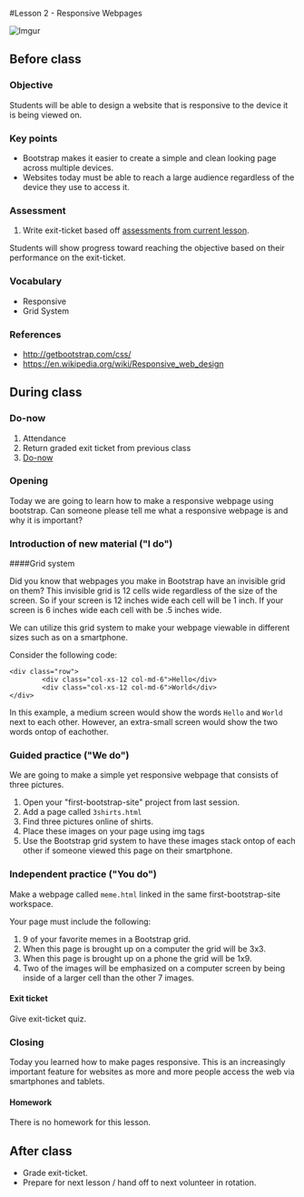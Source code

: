 #Lesson 2 - Responsive Webpages

![Imgur](http://i.imgur.com/hwLWyaBm.png)

## Before class

### Objective

Students will be able to design a website that is responsive to the device it is being viewed on.

### Key points

* Bootstrap makes it easier to create a simple and clean looking page across multiple devices.
* Websites today must be able to reach a large audience regardless of the device they use to access it.

### Assessment

1. Write exit-ticket based off [assessments from current lesson](assessments/exit_ticket.md).

Students will show progress toward reaching the objective based on their performance on the exit-ticket.

### Vocabulary

* Responsive
* Grid System


### References

* http://getbootstrap.com/css/
* https://en.wikipedia.org/wiki/Responsive_web_design

## During class

### Do-now

1. Attendance
2. Return graded exit ticket from previous class
3. [Do-now](assessments/do_now.md)

### Opening

Today we are going to learn how to make a responsive webpage using bootstrap. Can someone please tell me what a responsive webpage is and why it is important?


### Introduction of new material ("I do")

####Grid system

Did you know that webpages you make in Bootstrap have an invisible grid on them? This invisible grid is 12 cells wide regardless of the size of the screen. So if your screen is 12 inches wide each cell will be 1 inch. If your screen is 6 inches wide each cell with be .5 inches wide.

We can utilize this grid system to make your webpage viewable in different sizes such as on a smartphone.

Consider the following code:  


````
<div class="row">  
        <div class="col-xs-12 col-md-6">Hello</div>
        <div class="col-xs-12 col-md-6">World</div>
</div> 
````

In this example, a medium screen would show the words `Hello` and `World` next to each other. However, an extra-small screen would show the two words ontop of eachother.
   
### Guided practice ("We do")
We are going to make a simple yet responsive webpage that consists of three pictures.

1. Open your "first-bootstrap-site" project from last session.
2. Add a page called `3shirts.html` 
3. Find three pictures online of shirts.
4. Place these images on your page using img tags
5. Use the Bootstrap grid system to have these images stack ontop of each other if someone viewed this page on their smartphone.   

### Independent practice ("You do")

Make a webpage called `meme.html` linked in the same first-bootstrap-site workspace.

Your page must include the following:
1. 9 of your favorite memes in a Bootstrap grid.
2. When this page is brought up on a computer the grid will be 3x3.
3. When this page is brought up on a phone the grid will be 1x9.
4. Two of the images will be emphasized on a computer screen by being inside of a larger cell than the other 7 images. 

#### Exit ticket

Give exit-ticket quiz.

### Closing

Today you learned how to make pages responsive. This is an increasingly important feature for websites as more and more people access the web via smartphones and tablets.

#### Homework

There is no homework for this lesson.

## After class

* Grade exit-ticket.
* Prepare for next lesson / hand off to next volunteer in rotation.

